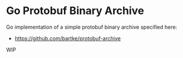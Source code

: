 # Go Protobuf Binary Archive

Go implementation of a simple protobuf binary archive specified here:

 - https://github.com/bartke/protobuf-archive

WIP
